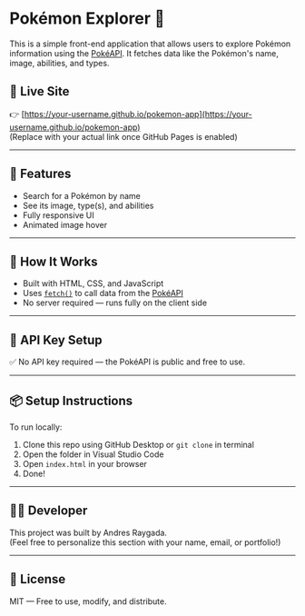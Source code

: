 # Pokémon Explorer 🧬

This is a simple front-end application that allows users to explore Pokémon information using the [PokéAPI](https://pokeapi.co/). It fetches data like the Pokémon's name, image, abilities, and types.

## 🔗 Live Site

👉 [https://your-username.github.io/pokemon-app](https://your-username.github.io/pokemon-app)  
(Replace with your actual link once GitHub Pages is enabled)

---

## 🚀 Features

- Search for a Pokémon by name
- See its image, type(s), and abilities
- Fully responsive UI
- Animated image hover

---

## 🧠 How It Works

- Built with HTML, CSS, and JavaScript
- Uses [`fetch()`](https://developer.mozilla.org/en-US/docs/Web/API/Fetch_API) to call data from the [PokéAPI](https://pokeapi.co/api/v2/)
- No server required — runs fully on the client side

---

## 🔐 API Key Setup

✅ No API key required — the PokéAPI is public and free to use.

---

## 📦 Setup Instructions

To run locally:

1. Clone this repo using GitHub Desktop or `git clone` in terminal  
2. Open the folder in Visual Studio Code  
3. Open `index.html` in your browser  
4. Done!

---

## 👩‍💻 Developer

This project was built by Andres Raygada.  
(Feel free to personalize this section with your name, email, or portfolio!)

---

## 📜 License

MIT — Free to use, modify, and distribute.
